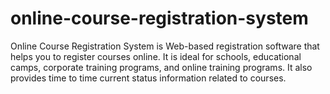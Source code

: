 # online-course-registration-system
Online Course Registration System is Web-based registration software that helps you to register courses online. It is ideal for schools, educational camps, corporate training programs, and online training programs. It also provides time to time current status information related to courses. 
